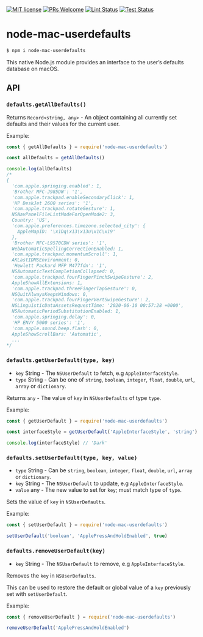 [![MIT license](https://img.shields.io/badge/License-MIT-blue.svg)](https://lbesson.mit-license.org/)
 [![PRs Welcome](https://img.shields.io/badge/PRs-welcome-brightgreen.svg?style=flat-square)](http://makeapullrequest.com) [![Lint Status](https://github.com/codebytere/node-mac-userdefaults/workflows/Lint/badge.svg)](https://github.com/codebytere/node-mac-userdefaults/actions) [![Test Status](https://github.com/codebytere/node-mac-userdefaults/workflows/Test/badge.svg)](https://github.com/codebytere/node-mac-userdefaults/actions)

# node-mac-userdefaults

```js
$ npm i node-mac-userdefaults
```

This native Node.js module provides an interface to the user’s defaults database on macOS.

## API

### `defaults.getAllDefaults()`

Returns `Record<string, any>` - An object containing all currently set defaults and their values for the current user.

Example:
```js
const { getAllDefaults } = require('node-mac-userdefaults')

const allDefaults = getAllDefaults()

console.log(allDefaults)
/*
{
  'com.apple.springing.enabled': 1,
  'Brother MFC-J985DW': '1',
  'com.apple.trackpad.enableSecondaryClick': 1,
  'HP DeskJet 2600 series': '1',
  'com.apple.trackpad.rotateGesture': 1,
  NSNavPanelFileListModeForOpenMode2: 3,
  Country: 'US',
  'com.apple.preferences.timezone.selected_city': {
    AppleMapID: '\x1Dq\x13\x13u\x1C\x19'
  },
  'Brother MFC-L9570CDW series': '1',
  WebAutomaticSpellingCorrectionEnabled: 1,
  'com.apple.trackpad.momentumScroll': 1,
  AKLastIDMSEnvironment: 0,
  'Hewlett Packard MFP M477fdn': '1',
  NSAutomaticTextCompletionCollapsed: 0,
  'com.apple.trackpad.fourFingerPinchSwipeGesture': 2,
  AppleShowAllExtensions: 1,
  'com.apple.trackpad.threeFingerTapGesture': 0,
  NSQuitAlwaysKeepsWindows: 0,
  'com.apple.trackpad.fourFingerVertSwipeGesture': 2,
  NSLinguisticDataAssetsRequestTime: '2020-06-10 00:57:28 +0000',
  NSAutomaticPeriodSubstitutionEnabled: 1,
  'com.apple.springing.delay': 0,
  'HP ENVY 5000 series': '1',
  'com.apple.sound.beep.flash': 0,
  AppleShowScrollBars: 'Automatic',
  ...
*/
``` 

### `defaults.getUserDefault(type, key)`

* `key` String - The `NSUserDefault` to fetch, e.g `AppleInterfaceStyle`.
* `type` String - Can be one of `string`, `boolean`, `integer`, `float`, `double`,
  `url`, `array` or `dictionary`.

Returns `any` - The value of `key` in `NSUserDefaults` of type `type`.

Example:
```js
const { getUserDefault } = require('node-mac-userdefaults')

const interfaceStyle = getUserDefault('AppleInterfaceStyle', 'string')

console.log(interfaceStyle) // 'Dark'
``` 

### `defaults.setUserDefault(type, key, value)`

* `type` String - Can be `string`, `boolean`, `integer`, `float`, `double`, `url`, `array` or `dictionary`.
* `key` String - The `NSUserDefault` to update, e.g `AppleInterfaceStyle`.
* `value` any - The new value to set for `key`; must match type of `type`.

Sets the value of `key` in `NSUserDefaults`.

Example:
```js
const { setUserDefault } = require('node-mac-userdefaults')

setUserDefault('boolean', 'ApplePressAndHoldEnabled', true)
```

### `defaults.removeUserDefault(key)`

* `key` String - The `NSUserDefault` to remove, e.g `AppleInterfaceStyle`.

Removes the `key` in `NSUserDefaults`.

This can be used to restore the default or global value of a `key` previously set with `setUserDefault`.

Example:
```js
const { removeUserDefault } = require('node-mac-userdefaults')

removeUserDefault('ApplePressAndHoldEnabled')
```
